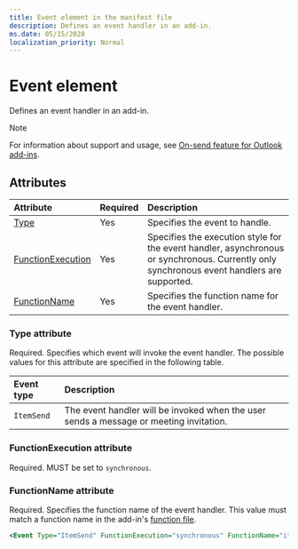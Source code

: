 ```yaml
---
title: Event element in the manifest file
description: Defines an event handler in an add-in.
ms.date: 05/15/2020
localization_priority: Normal
---
```


# Event element

Defines an event handler in an add-in.

> [!NOTE]
> For information about support and usage, see [On-send feature for Outlook add-ins](../../outlook/outlook-on-send-addins.md).

## Attributes

|  Attribute  |  Required  |  Description  |
|:-----|:-----|:-----|
|  [Type](#type-attribute)  |  Yes  | Specifies the event to handle. |
|  [FunctionExecution](#functionexecution-attribute)  |  Yes  | Specifies the execution style for the event handler, asynchronous or synchronous. Currently only synchronous event handlers are supported. |
|  [FunctionName](#functionname-attribute)  |  Yes  | Specifies the function name for the event handler. |

### Type attribute

Required. Specifies which event will invoke the event handler. The possible values for this attribute are specified in the following table.

|  Event type  |  Description  |
|:-----|:-----|
|  `ItemSend`  |  The event handler will be invoked when the user sends a message or meeting invitation.  |

### FunctionExecution attribute

Required. MUST be set to `synchronous`.

### FunctionName attribute

Required. Specifies the function name of the event handler. This value must match a function name in the add-in's [function file](functionfile.md).

```xml
<Event Type="ItemSend" FunctionExecution="synchronous" FunctionName="itemSendHandler" />
```
